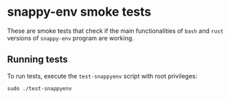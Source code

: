 # snappy-env smoke tests

These are smoke tests that check if the main functionalities of `bash` and `rust` versions of `snappy-env` program are working.

## Running tests

To run tests, execute the `test-snappyenv` script with root privileges:

```
sudo ./test-snappyenv
```

